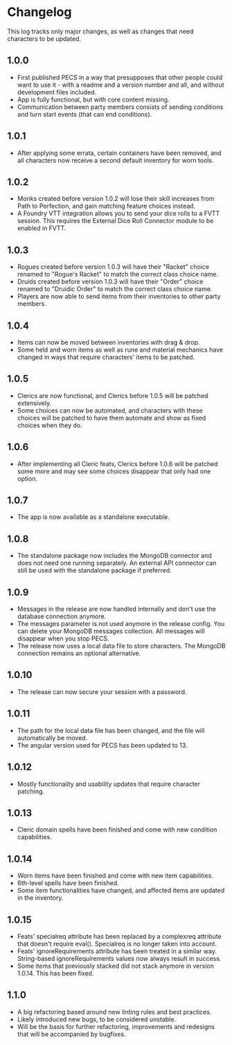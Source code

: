 # Changelog

This log tracks only major changes, as well as changes that need characters to be updated.

## 1.0.0

- First published PECS in a way that presupposes that other people could want to use it - with a readme and a version number and all, and without development files included.
- App is fully functional, but with core content missing.
- Communication between party members consists of sending conditions and turn start events (that can end conditions).

## 1.0.1

- After applying some errata, certain containers have been removed, and all characters now receive a second default inventory for worn tools.

## 1.0.2

- Monks created before version 1.0.2 will lose their skill increases from Path to Perfection, and gain matching feature choices instead.
- A Foundry VTT integration allows you to send your dice rolls to a FVTT session. This requires the External Dice Roll Connector module to be enabled in FVTT.

## 1.0.3

- Rogues created before version 1.0.3 will have their "Racket" choice renamed to "Rogue's Racket" to match the correct class choice name.
- Druids created before version 1.0.3 will have their "Order" choice renamed to "Druidic Order" to match the correct class choice name.
- Players are now able to send items from their inventories to other party members.

## 1.0.4

- Items can now be moved between inventories with drag & drop.
- Some held and worn items as well as rune and material mechanics have changed in ways that require characters' items to be patched.

## 1.0.5

- Clerics are now functional, and Clerics before 1.0.5 will be patched extensively.
- Some choices can now be automated, and characters with these choices will be patched to have them automate and show as fixed choices when they do.

## 1.0.6

- After implementing all Cleric feats, Clerics before 1.0.6 will be patched some more and may see some choices disappear that only had one option.

## 1.0.7

- The app is now available as a standalone executable.

## 1.0.8

- The standalone package now includes the MongoDB connector and does not need one running separately. An external API connector can still be used with the standalone package if preferred.

## 1.0.9

- Messages in the release are now handled internally and don't use the database connection anymore.
- The messages parameter is not used anymore in the release config. You can delete your MongoDB messages collection. All messages will disappear when you stop PECS.
- The release now uses a local data file to store characters. The MongoDB connection remains an optional alternative.

## 1.0.10

- The release can now secure your session with a password.

## 1.0.11

- The path for the local data file has been changed, and the file will automatically be moved.
- The angular version used for PECS has been updated to 13.

## 1.0.12

- Mostly functionality and usability updates that require character patching.

## 1.0.13

- Cleric domain spells have been finished and come with new condition capabilities.

## 1.0.14

- Worn items have been finished and come with new item capabilities.
- 6th-level spells have been finished.
- Some item functionalities have changed, and affected items are updated in the inventory.

## 1.0.15

- Feats' specialreq attribute has been replaced by a complexreq attribute that doesn't require eval(). Specialreq is no longer taken into account.
- Feats' ignoreRequirements attribute has been treated in a similar way. String-based ignoreRequirements values now always result in success.
- Some items that previously stacked did not stack anymore in version 1.0.14. This has been fixed.

## 1.1.0

- A big refactoring based around new linting rules and best practices.
- Likely introduced new bugs, to be considered unstable.
- Will be the basis for further refactoring, improvements and redesigns that will be accompanied by bugfixes.
